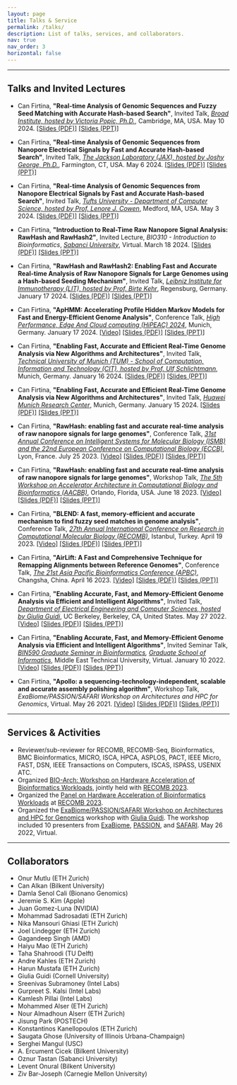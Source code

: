 ```yaml
---
layout: page
title: Talks & Service
permalink: /talks/
description: List of talks, services, and collaborators.
nav: true
nav_order: 3
horizontal: false
---
```


___
## Talks and Invited Lectures

* Can Firtina, **"Real-time Analysis of Genomic Sequences and Fuzzy Seed Matching with Accurate Hash-based Search"**, Invited Talk, *[Broad Institute, hosted by Victoria Popic, Ph.D.](https://www.broadinstitute.org/bios/victoria-popic)*, Cambridge, MA, USA. May 10 2024. [[Slides (PDF)]](https://people.ee.ethz.ch/~firtinac/pub/firtina-2024_05-broad-real-time_and_fuzzy_genome_analysis.pdf) [[Slides (PPT)]](https://people.ee.ethz.ch/~firtinac/pub/firtina-2024_05-broad-real-time_and_fuzzy_genome_analysis.pptx)

* Can Firtina, **"Real-time Analysis of Genomic Sequences from Nanopore Electrical Signals by Fast and Accurate Hash-based Search"**, Invited Talk, *[The Jackson Laboratory (JAX), hosted by Joshy George, Ph.D.](https://www.jax.org/people/joshy-george)*, Farmington, CT, USA. May 6 2024. [[Slides (PDF)]](https://people.ee.ethz.ch/~firtinac/pub/firtina-2024_05-jax-real-time_genome_analysis.pdf) [[Slides (PPT)]](https://people.ee.ethz.ch/~firtinac/pub/firtina-2024_05-jax-real-time_genome_analysis.pptx)

* Can Firtina, **"Real-time Analysis of Genomic Sequences from Nanopore Electrical Signals by Fast and Accurate Hash-based Search"**, Invited Talk, *[Tufts University - Department of Computer Science, hosted by Prof. Lenore J. Cowen](https://facultyprofiles.tufts.edu/lenore-cowen)*, Medford, MA, USA. May 3 2024. [[Slides (PDF)]](https://people.ee.ethz.ch/~firtinac/pub/firtina-2024_05-tufts-real-time_genome_analysis.pdf) [[Slides (PPT)]](https://people.ee.ethz.ch/~firtinac/pub/firtina-2024_05-tufts-real-time_genome_analysis.pptx)

* Can Firtina, **"Introduction to Real-Time Raw Nanopore Signal Analysis: RawHash and RawHash2"**, Invited Lecture, *BIO310 - Introduction to Bioinformatics*, *[Sabanci University](https://www.sabanciuniv.edu/en)*, Virtual. March 18 2024. [[Slides (PDF)]](https://people.ee.ethz.ch/~firtinac/pub/firtina-2024_03-sabanci-real-time_genome_analysis.pdf) [[Slides (PPT)]](https://people.ee.ethz.ch/~firtinac/pub/firtina-2024_03-sabanci-real-time_genome_analysis.pptx)

* Can Firtina, **"RawHash and RawHash2: Enabling Fast and Accurate Real-time Analysis of Raw Nanopore Signals for Large Genomes using a Hash-based Seeding Mechanism"**, Invited Talk, *[Leibniz Institute for Immunotherapy (LIT), hosted by Prof. Birte Kehr](https://lit.eu/our-scientists/prof-birte-kehr/)*, Regensburg, Germany. January 17 2024. [[Slides (PDF)]](https://people.ee.ethz.ch/~firtinac/pub/firtina-2024_01-lit-real-time_genome_analysis.pdf) [[Slides (PPT)]](https://people.ee.ethz.ch/~firtinac/pub/firtina-2024_01-lit-real-time_genome_analysis.pptx)

* Can Firtina, **"ApHMM: Accelerating Profile Hidden Markov Models for Fast and Energy-Efficient Genome Analysis"**, Conference Talk, *[High Performance, Edge And Cloud computing (HiPEAC) 2024](https://www.hipeac.net/2024/munich/)*, Munich, Germany. January 17 2024. [[Video]](https://youtu.be/a8RFca-jXPk) [[Slides (PDF)]](https://people.ee.ethz.ch/~firtinac/pub/aphmm-firtina-2024-hipeac.pdf) [[Slides (PPT)]](https://people.ee.ethz.ch/~firtinac/pub/aphmm-firtina-2024-hipeac.pptx)

* Can Firtina, **"Enabling Fast, Accurate and Efficient Real-Time Genome Analysis via New Algorithms and Architectures"**, Invited Talk, *[Technical University of Munich (TUM) - School of Computation, Information and Technology (CIT), hosted by Prof. Ulf Schlichtmann](https://www.ce.cit.tum.de/en/eda/persons/ulf-schlichtmann/)*, Munich, Germany. January 16 2024. [[Slides (PDF)]](https://people.ee.ethz.ch/~firtinac/pub/firtina-2024_01-tum-enabling_real-time_acceleration.pdf) [[Slides (PPT)]](https://people.ee.ethz.ch/~firtinac/pub/firtina-2024_01-tum-enabling_real-time_acceleration.pptx)

* Can Firtina, **"Enabling Fast, Accurate and Efficient Real-Time Genome Analysis via New Algorithms and Architectures"**, Invited Talk, *[Huawei Munich Research Center](https://www.huawei.com/)*, Munich, Germany. January 15 2024. [[Slides (PDF)]](https://people.ee.ethz.ch/~firtinac/pub/firtina-2024_01-huawei-enabling_real-time_acceleration.pdf) [[Slides (PPT)]](https://people.ee.ethz.ch/~firtinac/pub/firtina-2024_01-huawei-enabling_real-time_acceleration.pptx)

* Can Firtina, **"RawHash: enabling fast and accurate real-time analysis of raw nanopore signals for large genomes"**, Conference Talk, *[31st Annual Conference on Intelligent Systems for Molecular Biology (ISMB) and the 22nd European Conference on Computational Biology (ECCB)](https://www.iscb.org/ismbeccb2023-programme/tracks/hitseq)*, Lyon, France. July 25 2023. [[Video]](https://youtu.be/ti0M6TvRkTs) [[Slides (PDF)]](https://people.ee.ethz.ch/%7Efirtinac/pub/rawhash-firtina-2023-ismbeccb.pdf) [[Slides (PPT)]](https://people.ee.ethz.ch/%7Efirtinac/pub/rawhash-firtina-2023-ismbeccb.pptx)

* Can Firtina, **"RawHash: enabling fast and accurate real-time analysis of raw nanopore signals for large genomes"**, Workshop Talk, *[The 5th Workshop on Accelerator Architecture in Computational Biology and Bioinformatics (AACBB)](https://aacbb-workshop.github.io)*, Orlando, Florida, USA. June 18 2023. [[Video]](https://youtu.be/-7_pFwriK9c) [[Slides (PDF)]](https://safari.ethz.ch/safari_public_wp/wp-content/uploads/rawhash-firtina-2023_06_18-aacbb.pdf.pdf) [[Slides (PPT)]](https://safari.ethz.ch/safari_public_wp/wp-content/uploads/rawhash-firtina-2023_06_18-aacbb.pptx)

* Can Firtina, **"BLEND: A fast, memory-efficient and accurate mechanism to find fuzzy seed matches in genome analysis"**, Conference Talk, *[27th Annual International Conference on Research in Computational Molecular Biology (RECOMB)](http://recomb2023.bilkent.edu.tr/index.html)*, Istanbul, Turkey. April 19 2023. [[Video]](https://youtu.be/k9NzGwaF_mE) [[Slides (PDF)]](https://people.ee.ethz.ch/~firtinac/pub/blend-firtina-2023_04_19-recomb.pdf) [[Slides (PPT)]](https://people.ee.ethz.ch/~firtinac/pub/blend-firtina-2023_04_19-recomb.pptx)

* Can Firtina, **"AirLift: A Fast and Comprehensive Technique for Remapping Alignments between Reference Genomes"**, Conference Talk, *[The 21st Asia Pacific Bioinformatics Conference (APBC)](http://bioinformatics.csu.edu.cn/APBC2023/)*, Changsha, China. April 16 2023. [[Video]](https://youtu.be/nJKJK15t5YM) [[Slides (PDF)]](https://people.ee.ethz.ch/~firtinac/pub/airlift-firtina-2023_04_16-apbc.pdf) [[Slides (PPT)]](https://people.ee.ethz.ch/~firtinac/pub/airlift-firtina-2023_04_16-apbc.pptx)

* Can Firtina, **"Enabling Accurate, Fast, and Memory-Efficient Genome Analysis via Efficient and Intelligent Algorithms"**, Invited Talk, *[Department of Electrical Engineering and Computer Sciences, hosted by Giulia Guidi](https://eecs.berkeley.edu)*, UC Berkeley, Berkeley, CA, United States. May 27 2022. [[Video]](https://www.youtube.com/watch?v=5C3FdBXrSlg) [[Slides (PDF)]](https://people.ee.ethz.ch/~firtinac/pub/enabling_fast_efficient_genome_analysis-firtina-2022_05_27-ucb.pdf) [[Slides (PPT)]](https://people.ee.ethz.ch/~firtinac/pub/enabling_fast_efficient_genome_analysis-firtina-2022_05_27-ucb.pptx)

* Can Firtina, **"Enabling Accurate, Fast, and Memory-Efficient Genome Analysis via Efficient and Intelligent Algorithms"**, Invited Seminar Talk, *[BIN590 Graduate Seminar in Bioinformatics](https://catalog.metu.edu.tr/course.php?prog=908&course_code=9080590), [Graduate School of Informatics](http://www.ii.metu.edu.tr/)*, Middle East Technical University, Virtual. January 10 2022. [[Video]](https://www.youtube.com/watch?v=Y4KMqvUYF-E) [[Slides (PDF)]](https://people.ee.ethz.ch/~firtinac/pub/enabling_fast_efficient_genome_analysis-firtina-2022_01_10-metu-graduateseminar.pdf) [[Slides (PPT)]](https://people.ee.ethz.ch/~firtinac/pub/enabling_fast_efficient_genome_analysis-firtina-2022_01_10-metu-graduateseminar.pptx)

* Can Firtina, **"Apollo: a sequencing-technology-independent, scalable and accurate assembly polishing algorithm"**, Workshop Talk, *ExaBiome/PASSION/SAFARI Workshop on Architectures and HPC for Genomics*, Virtual. May 26 2021. [[Video]](https://people.ee.ethz.ch/~firtinac/pub/apollo-firtina-2021_05_26-workshop.mp4) [[Slides (PDF)]](https://people.ee.ethz.ch/~firtinac/pub/apollo-firtina-2021_05_26-workshop.pdf) [[Slides (PPT)]](https://people.ee.ethz.ch/~firtinac/pub/apollo-firtina-2021_05_26-workshop.pptx)

___
## Services & Activities

  * Reviewer/sub-reviewer for RECOMB, RECOMB-Seq, Bioinformatics, BMC Bioinformatics, MICRO, ISCA, HPCA, ASPLOS, PACT, IEEE Micro, FAST, DSN, IEEE Transactions on Computers, ISCAS, ISPASS, USENIX ATC.
  * Organized [BIO-Arch: Workshop on Hardware Acceleration of Bioinformatics Workloads](https://safari.ethz.ch/recomb23-arch-workshop/), jointly held with [RECOMB 2023](http://recomb2023.bilkent.edu.tr/index.html).
  * Organized the [Panel on Hardware Acceleration of Bioinformatics Workloads](https://safari.ethz.ch/recomb23-arch-workshop/panel/) at [RECOMB 2023](http://recomb2023.bilkent.edu.tr/program.html).
  * Organized the [ExaBiome/PASSION/SAFARI Workshop on Architectures and HPC for Genomics](https://docs.google.com/document/d/18P82z6FU40PcAwMvb62ltQ1SBBxy6IIVQSlTdDJ8Jfo/edit) workshop with [Giulia Guidi](https://giuliaguidi.github.io). The workshop included 10 presenters from [ExaBiome](https://sites.google.com/lbl.gov/exabiome), [PASSION](https://passion.lbl.gov), and [SAFARI](https://safari.ethz.ch). May 26 2022, Virtual.
  
___
## Collaborators
  * Onur Mutlu (ETH Zurich)
  * Can Alkan (Bilkent University)
  * Damla Senol Cali (Bionano Genomics)
  * Jeremie S. Kim (Apple)
  * Juan Gomez-Luna (NVIDIA)
  * Mohammad Sadrosadati (ETH Zurich)
  * Nika Mansouri Ghiasi (ETH Zurich)
  * Joel Lindegger (ETH Zurich)
  * Gagandeep Singh (AMD)
  * Haiyu Mao (ETH Zurich)
  * Taha Shahroodi (TU Delft)
  * Andre Kahles (ETH Zurich)
  * Harun Mustafa (ETH Zurich)
  * Giulia Guidi (Cornell University)
  * Sreenivas Subramoney (Intel Labs)
  * Gurpreet S. Kalsi (Intel Labs)
  * Kamlesh Pillai (Intel Labs)
  * Mohammed Alser (ETH Zurich)
  * Nour Almadhoun Alserr (ETH Zurich)
  * Jisung Park (POSTECH)
  * Konstantinos Kanellopoulos (ETH Zurich)
  * Saugata Ghose (University of Illinois Urbana-Champaign)
  * Serghei Mangul (USC)
  * A. Ercument Cicek (Bilkent University)
  * Oznur Tastan (Sabanci University)
  * Levent Onural (Bilkent University)
  * Ziv Bar-Joseph (Carnegie Mellon University)